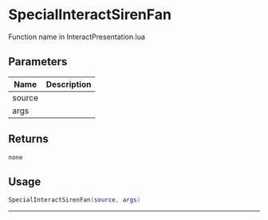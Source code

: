 # SpecialInteractSirenFan

Function name in InteractPresentation.lua

## Parameters

| Name   | Description |
| ------ | ----------- |
| source |             |
| args   |             |

## Returns

`none`

## Usage

```lua
SpecialInteractSirenFan(source, args)
```

---
